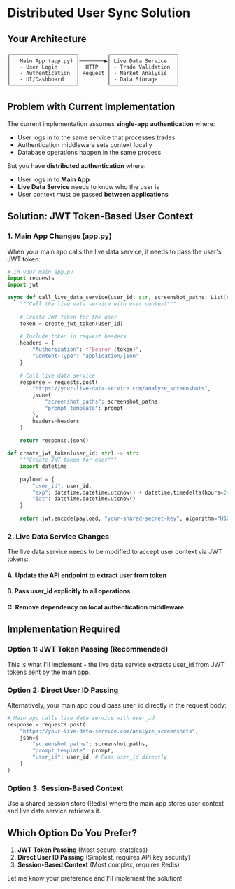 # Distributed User Sync Solution

## Your Architecture

```
┌─────────────────────┐         ┌─────────────────────┐
│   Main App (app.py) │────────▶│ Live Data Service   │
│   - User Login      │  HTTP   │ - Trade Validation  │
│   - Authentication  │ Request │ - Market Analysis   │
│   - UI/Dashboard    │         │ - Data Storage      │
└─────────────────────┘         └─────────────────────┘
```

## Problem with Current Implementation

The current implementation assumes **single-app authentication** where:
- User logs in to the same service that processes trades
- Authentication middleware sets context locally
- Database operations happen in the same process

But you have **distributed authentication** where:
- User logs in to **Main App**
- **Live Data Service** needs to know who the user is
- User context must be passed **between applications**

## Solution: JWT Token-Based User Context

### 1. Main App Changes (app.py)

When your main app calls the live data service, it needs to pass the user's JWT token:

```python
# In your main app.py
import requests
import jwt

async def call_live_data_service(user_id: str, screenshot_paths: List[str], prompt: str):
    """Call the live data service with user context"""
    
    # Create JWT token for the user
    token = create_jwt_token(user_id)
    
    # Include token in request headers
    headers = {
        "Authorization": f"Bearer {token}",
        "Content-Type": "application/json"
    }
    
    # Call live data service
    response = requests.post(
        "https://your-live-data-service.com/analyze_screenshots",
        json={
            "screenshot_paths": screenshot_paths,
            "prompt_template": prompt
        },
        headers=headers
    )
    
    return response.json()

def create_jwt_token(user_id: str) -> str:
    """Create JWT token for user"""
    import datetime
    
    payload = {
        "user_id": user_id,
        "exp": datetime.datetime.utcnow() + datetime.timedelta(hours=24),
        "iat": datetime.datetime.utcnow()
    }
    
    return jwt.encode(payload, "your-shared-secret-key", algorithm="HS256")
```

### 2. Live Data Service Changes

The live data service needs to be modified to accept user context via JWT tokens:

#### A. Update the API endpoint to extract user from token
#### B. Pass user_id explicitly to all operations
#### C. Remove dependency on local authentication middleware

## Implementation Required

### Option 1: JWT Token Passing (Recommended)

This is what I'll implement - the live data service extracts user_id from JWT tokens sent by the main app.

### Option 2: Direct User ID Passing

Alternatively, your main app could pass user_id directly in the request body:

```python
# Main app calls live data service with user_id
response = requests.post(
    "https://your-live-data-service.com/analyze_screenshots",
    json={
        "screenshot_paths": screenshot_paths,
        "prompt_template": prompt,
        "user_id": user_id  # Pass user_id directly
    }
)
```

### Option 3: Session-Based Context

Use a shared session store (Redis) where the main app stores user context and live data service retrieves it.

## Which Option Do You Prefer?

1. **JWT Token Passing** (Most secure, stateless)
2. **Direct User ID Passing** (Simplest, requires API key security)
3. **Session-Based Context** (Most complex, requires Redis)

Let me know your preference and I'll implement the solution!